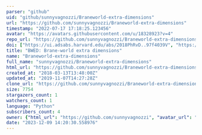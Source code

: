 ```yaml
---
parser: "github"
uid: "github/sunnyvagnozzi/Braneworld-extra-dimensions"
url: "https://github.com/sunnyvagnozzi/Braneworld-extra-dimensions"
timestamp: "2022-07-17 17:18:25.123456"
avatar: "https://avatars.githubusercontent.com/u/18328923?v=4"
repo_url: "https://github.com/sunnyvagnozzi/Braneworld-extra-dimensions"
doi: ["https://ui.adsabs.harvard.edu/abs/2018PhRvD..97f4039V", "https://ui.adsabs.harvard.edu/abs/2018ascl.soft06026V/abstract"]
title: "BWED: Brane-world extra dimensions"
name: "Braneworld-extra-dimensions"
full_name: "sunnyvagnozzi/Braneworld-extra-dimensions"
html_url: "https://github.com/sunnyvagnozzi/Braneworld-extra-dimensions"
created_at: "2018-03-13T13:48:00Z"
updated_at: "2019-11-07T14:27:28Z"
clone_url: "https://github.com/sunnyvagnozzi/Braneworld-extra-dimensions.git"
size: 7754
stargazers_count: 1
watchers_count: 1
language: "Python"
subscribers_count: 4
owner: {"html_url": "https://github.com/sunnyvagnozzi", "avatar_url": "https://avatars.githubusercontent.com/u/18328923?v=4", "login": "sunnyvagnozzi", "type": "User"}
date: "2023-12-09 14:20:30.558976"
---
```

